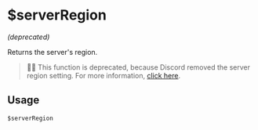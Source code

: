 # $serverRegion
*(deprecated)*

Returns the server's region.
> 🧙‍♂️ This function is deprecated, because Discord removed the server region setting. For more information, [click here](https://support.discord.com/hc/en-us/articles/360060570993).

## Usage
```
$serverRegion
```
